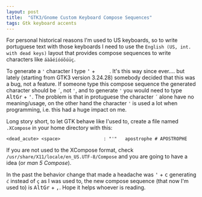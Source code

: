 ```yaml
---
layout: post
title:  "GTK3/Gnome Custom Keyboard Compose Sequences"
tags: Gtk keyboard accents
---
```


For personal historical reasons I'm used to US keyboards, so to write portuguese text with those keyboards I need to use the `English (US, int. with dead keys)` layout that provides compose sequences to write characters like `áàãéíóóõúüç`.

To generate a `'` character I type <kbd>'</kbd> + <kbd>&nbsp;&nbsp;&nbsp;&nbsp;</kbd>. It's this way since ever.... but lately (starting from GTK3 version 3.24.28) somebody decided that this was a bug, not a feature. If someone type this compose sequence the generated character should be `´`, not `'`, and to generate `'` you would need to type <kbd>AltGr</kbd> + <kbd>'</kbd>. The problem is that in protuguese the character `´` alone have no meaning/usage, on the other hand the character `'` is used a lot when programming, i.e. this had a huge impact on me.

Long story short, to let GTK behave like I'used to, create a file named `.XCompose` in your home directory with this:

```
<dead_acute> <space>                : "'"   apostrophe # APOSTROPHE
```

If you are not used to the XCompose format, check `/usr/share/X11/locale/en_US.UTF-8/Compose` and you are going to have a idea (or _man 5 Compose_).

In the past the behavior change that made a headache was <kbd>'</kbd> + <kbd>c</kbd> generating `ć` instead of `ç` as I was used to, the new compose sequence (that now I'm used to) is <kbd>AltGr</kbd> + <kbd>,</kbd>. Hope it helps whoever is reading.
